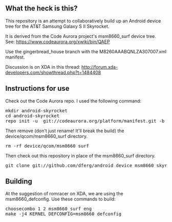 What the heck is this?
----------------------
This repository is an attempt to collaboratively build up an Android device tree for the AT&T Samsung Galaxy S II Skyrocket.

It is derived from the Code Aurora project's msm8660_surf device tree.  See: https://www.codeaurora.org/xwiki/bin/QAEP

Use the gingerbread_house branch with the M8260AAABQNLZA307007.xml manifest.

Discussion is on XDA in this thread: http://forum.xda-developers.com/showthread.php?t=1484408

Instructions for use
--------------------
Check out the Code Aurora repo.  I used the following command:
<pre>
mkdir android-skyrocket
cd android-skyrocket
repo init -u  git://codeaurora.org/platform/manifest.git -b gingerbread_house -m M8260AAABQNLZA307007.xml --repo-url=git://codeaurora.org/tools/repo.git
</pre>

Then remove (don't just rename! It'll break the build) the device/qcom/msm8660_surf directory.
<pre>
rm -rf device/qcom/msm8660_surf
</pre>

Then check out this repository in place of the msm8660_surf directory.
<pre>
git clone git://github.com/dferg/android_device_msm8660_skyrocket.git device/qcom/msm8660_surf
</pre>


Building
--------
At the suggestion of romracer on XDA, we are using the msm8660_defconfig.  Use these commands to build:
<pre>
choosecombo 1 2 msm8660_surf eng
make -j4 KERNEL_DEFCONFIG=msm8660_defconfig
</pre>
